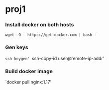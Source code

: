 # proj1

### Install docker on both hosts
`wget -O - https://get.docker.com | bash -`
### Gen keys
`ssh-keygen'
`ssh-copy-id user@remote-ip-addr'
### Build docker image
`docker pull nginx:1.17'

